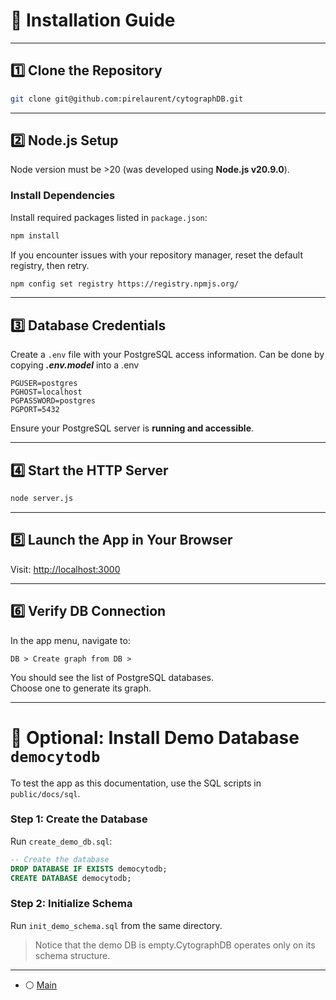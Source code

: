 # 🚀 Installation Guide

---

## 1️⃣ Clone the Repository

```bash
git clone git@github.com:pirelaurent/cytographDB.git
```

---

## 2️⃣ Node.js Setup

Node version must be >20  (was developed using **Node.js v20.9.0**).

### Install Dependencies

Install required packages listed in `package.json`:

```bash
npm install
```

If you encounter issues with your repository manager, reset the default registry, then retry. 

```bash
npm config set registry https://registry.npmjs.org/
```

---

## 3️⃣ Database Credentials

Create a `.env` file with your PostgreSQL access information. 
Can be done by copying ***.env.model*** into a .env 

```env
PGUSER=postgres
PGHOST=localhost
PGPASSWORD=postgres
PGPORT=5432
```

Ensure your PostgreSQL server is **running and accessible**.

---

## 4️⃣ Start the HTTP Server

```bash
node server.js
```

---

## 5️⃣ Launch the App in Your Browser

Visit: [http://localhost:3000](http://localhost:3000)

---

## 6️⃣ Verify DB Connection

In the app menu, navigate to:

```
DB > Create graph from DB >
```

You should see the list of PostgreSQL databases.  
Choose one to generate its graph.

---

# 🧪 Optional: Install Demo Database `democytodb`

To test the app as this documentation, use the SQL scripts in `public/docs/sql`.

### Step 1: Create the Database

Run `create_demo_db.sql`:

```sql
-- Create the database
DROP DATABASE IF EXISTS democytodb;
CREATE DATABASE democytodb;
```

### Step 2: Initialize Schema

Run `init_demo_schema.sql` from the same directory.

> Notice that the demo DB is empty.CytographDB operates only on its schema structure.

---

- ⚪️ [Main](./main.md)
